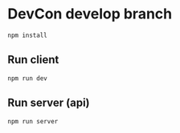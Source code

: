 # DevCon develop branch

`npm install`

## Run client
`npm run dev`

## Run server (api)
`npm run server`

